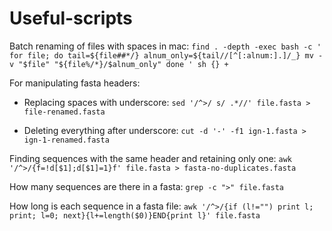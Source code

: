 # Useful-scripts

Batch renaming of files with spaces in mac:
`find . -depth -exec bash -c '
  for file; do
    tail=${file##*/}
    alnum_only=${tail//[^[:alnum:].]/_}
    mv -v "$file" "${file%/*}/$alnum_only"
  done
' sh {} +`

For manipulating fasta headers:
- Replacing spaces with underscore:
`sed '/^>/ s/ .*//' file.fasta > file-renamed.fasta`

- Deleting everything after underscore:
`cut -d '-' -f1 ign-1.fasta > ign-1-renamed.fasta`


Finding sequences with the same header and retaining only one:
`awk '/^>/{f=!d[$1];d[$1]=1}f' file.fasta > fasta-no-duplicates.fasta`

How many sequences are there in a fasta:
`grep -c ">" file.fasta`

How long is each sequence in a fasta file:
`awk '/^>/{if (l!="") print l; print; l=0; next}{l+=length($0)}END{print l}' file.fasta`


